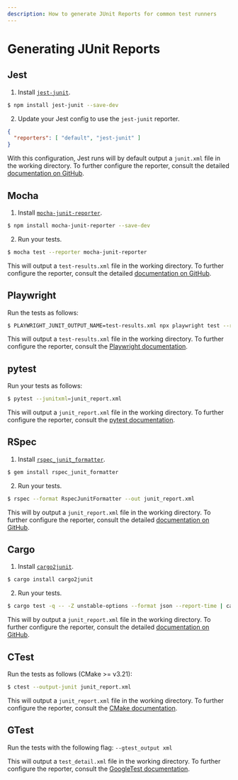 ```yaml
---
description: How to generate JUnit Reports for common test runners
---
```


# Generating JUnit Reports

## Jest

1. Install [`jest-junit`](https://github.com/jest-community/jest-junit).

```bash
$ npm install jest-junit --save-dev
```

2. Update your Jest config to use the `jest-junit` reporter.

```json
{
  "reporters": [ "default", "jest-junit" ]
}
```

With this configuration, Jest runs will by default output a `junit.xml` file in the working directory. To further configure the reporter, consult the detailed [documentation on GitHub](https://github.com/jest-community/jest-junit?tab=readme-ov-file#jest-junit).

## Mocha

1. Install [`mocha-junit-reporter`](https://www.npmjs.com/package/mocha-junit-reporter).

```bash
$ npm install mocha-junit-reporter --save-dev
```

2. Run your tests.

```bash
$ mocha test --reporter mocha-junit-reporter
```

This will output a `test-results.xml` file in the working directory. To further configure the reporter, consult the detailed [documentation on GitHub](https://github.com/michaelleeallen/mocha-junit-reporter?tab=readme-ov-file#usage).

## Playwright

Run the tests as follows:

```bash
$ PLAYWRIGHT_JUNIT_OUTPUT_NAME=test-results.xml npx playwright test --reporter=junit
```

This will output a `test-results.xml` file in the working directory. To further configure the reporter, consult the [Playwright documentation](https://playwright.dev/docs/test-reporters#junit-reporter).

## pytest

Run your tests as follows:

```bash
$ pytest --junitxml=junit_report.xml
```

This will output a `junit_report.xml` file in the working directory. To further configure the reporter, consult the [pytest documentation](https://docs.pytest.org/en/7.2.x/how-to/output.html#creating-junitxml-format-files).

## RSpec

1. Install [`rspec_junit_formatter`](https://rubygems.org/gems/rspec_junit_formatter/versions/0.2.3).

```bash
$ gem install rspec_junit_formatter
```

2. Run your tests.

```bash
$ rspec --format RspecJunitFormatter --out junit_report.xml
```

This will by output a `junit_report.xml` file in the working directory. To further configure the reporter, consult the detailed [documentation on GitHub](https://github.com/sj26/rspec_junit_formatter?tab=readme-ov-file#usage).

## Cargo

1. Install [`cargo2junit`](https://crates.io/crates/cargo2junit).

```bash
$ cargo install cargo2junit
```

2. Run your tests.

```bash
$ cargo test -q -- -Z unstable-options --format json --report-time | cargo2junit > junit_report.xml
```

This will by output a `junit_report.xml` file in the working directory. To further configure the reporter, consult the detailed [documentation on GitHub](https://github.com/johnterickson/cargo2junit).

## CTest

Run the tests as follows (CMake >= v3.21):

```bash
$ ctest --output-junit junit_report.xml
```

This will output a `junit_report.xml` file in the working directory. To further configure the reporter, consult the [CMake documentation](https://cmake.org/cmake/help/v3.21/manual/ctest.1.html).

## GTest

Run the tests with the following flag: `--gtest_output xml`

This will output a `test_detail.xml` file in the working directory. To further configure the reporter, consult the [GoogleTest documentation](https://google.github.io/googletest/advanced.html#generating-an-xml-report).
